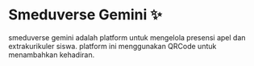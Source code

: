 # Smeduverse Gemini ✨

smeduverse gemini adalah platform untuk mengelola presensi apel dan extrakurikuler siswa. platform ini menggunakan QRCode untuk menambahkan kehadiran. 
